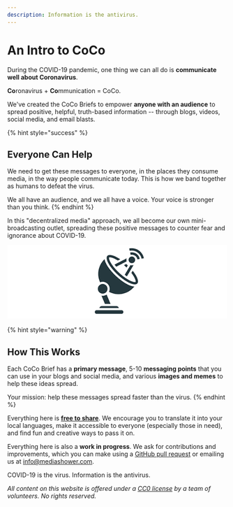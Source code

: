 ```yaml
---
description: Information is the antivirus.
---
```


# An Intro to CoCo

During the COVID-19 pandemic, one thing we can all do is **communicate well about Coronavirus**.

**Co**ronavirus + **Co**mmunication = CoCo.

We've created the CoCo Briefs to empower **anyone with an audience** to spread positive, helpful, truth-based information -- through blogs, videos, social media, and email blasts.

{% hint style="success" %}
## **Everyone Can Help**

We need to get these messages to everyone, in the places they consume media, in the way people communicate today. This is how we band together as humans to defeat the virus.

We all have an audience, and we all have a voice. Your voice is stronger than you think.
{% endhint %}

In this "decentralized media" approach, we all become our own mini-broadcasting outlet, spreading these positive messages to counter fear and ignorance about COVID-19.

![You can help these messages spread faster than the virus.](.gitbook/assets/coco-logo.png)

{% hint style="warning" %}
## **How This Works**

Each CoCo Brief has a **primary message**, 5-10 **messaging points** that you can use in your blogs and social media, and various **images and memes** to help these ideas spread.

Your mission: help these messages spread faster than the virus.
{% endhint %}

Everything here is [**free to share**](https://creativecommons.org/share-your-work/public-domain/cc0/). We encourage you to translate it into your local languages, make it accessible to everyone \(especially those in need\), and find fun and creative ways to pass it on.

Everything here is also a **work in progress**. We ask for contributions and improvements, which you can make using a [GitHub pull request](https://github.com/mediashower/coco) or emailing us at info@mediashower.com.

COVID-19 is the virus. Information is the antivirus.

_All content on this website is offered under a_ [_CC0 license_](https://creativecommons.org/share-your-work/public-domain/cc0/) _by a team of volunteers. No rights reserved._

